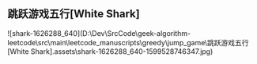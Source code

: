 ## 跳跃游戏五行[White Shark]

![shark-1626288_640](D:\Dev\SrcCode\geek-algorithm-leetcode\src\main\leetcode_manuscripts\greedy\jump_game\跳跃游戏五行[White Shark].assets\shark-1626288_640-1599528746347.jpg)